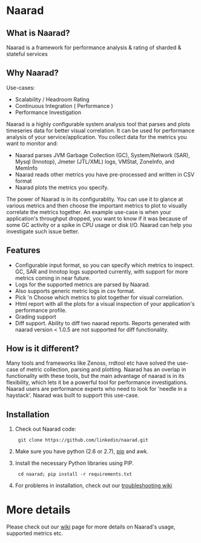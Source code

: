 # Naarad #

## What is Naarad? ##

Naarad is a framework for performance analysis & rating of sharded & stateful services

## Why Naarad? ##

Use-cases:
* Scalability / Headroom Rating 
* Continuous Integration ( Performance )
* Performance Investigation 

Naarad is a highly configurable system analysis tool that parses and plots timeseries data for better visual correlation. 
It can be used for performance analysis of your service/application.
You collect data for the metrics you want to monitor and:

* Naarad parses JVM Garbage Collection (GC), System/Network (SAR), Mysql (Innotop), Jmeter (JTL/XML) logs, VMStat, ZoneInfo, and MemInfo
* Naarad reads other metrics you have pre-processed and written in CSV format
* Naarad plots the metrics you specify.

The power of Naarad is in its configurablity. You can use it to glance at various metrics and then choose the important metrics to plot to visually correlate the metrics together. An example use-case is when your application's throughput dropped, you want to know if it was because of some GC activity or a spike in CPU usage or disk I/O. Naarad can help you investigate such issue better.

## Features ##

* Configurable input format, so you can specify which metrics to inspect. GC, SAR and Innotop logs supported currently, with support for more metrics coming in near future. 
* Logs for the supported metrics are parsed by Naarad.
* Also supports generic metric logs in csv format. 
* Pick 'n Choose which metrics to plot together for visual correlation.
* Html report with all the plots for a visual inspection of your application's performance profile.
* Grading support
* Diff support. Ability to diff two naarad reports. Reports generated with naarad version < 1.0.5 are not supported for diff functionality.

## How is it different? ##

Many tools and frameworks like Zenoss, rrdtool etc have solved the use-case of metric collection, parsing and plotting. Naarad has an overlap in functionality with these tools, but the main advantage of naarad is in its flexibility, which lets it be a powerful tool for performance investigations. Naarad users are performance experts who need to look for 'needle in a haystack'. Naarad was built to support this use-case. 

## Installation ##

1. Check out Naarad code:

        git clone https://github.com/linkedin/naarad.git

2. Make sure you have python (2.6 or 2.7), [pip](http://www.pip-installer.org/en/latest/installing.html) and awk.
3. Install the necessary Python libraries using PIP.

        cd naarad; pip install -r requirements.txt
4. For problems in installation, check out our [troubleshooting wiki](https://github.com/linkedin/naarad/wiki/Troubleshooting)

# More details #

Please check out our [wiki](https://github.com/linkedin/naarad/wiki) page for more details on Naarad's usage, supported metrics etc.
